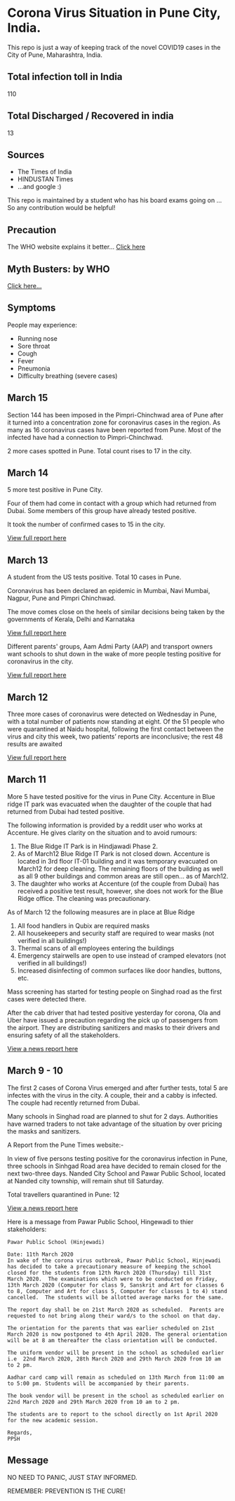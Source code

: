 # Corona Virus Situation in Pune City, India.

This repo is just a way of keeping track of the novel COVID19 cases in the City of Pune, Maharashtra, India.

## Total infection toll in India
110

## Total Discharged / Recovered in india
13

## Sources 

* The Times of India
* HINDUSTAN Times
* ...and google :)

This repo is maintained by a student who has his board exams going on ... So any contribution would be helpful!

## Precaution
The WHO website explains it better...
[Click here](https://www.who.int/emergencies/diseases/novel-coronavirus-2019/advice-for-public)

## Myth Busters: by WHO
[Click here...](https://www.who.int/emergencies/diseases/novel-coronavirus-2019/advice-for-public/myth-busters)

## Symptoms
People may experience:
* Running nose
* Sore throat
* Cough
* Fever
* Pneumonia
* Difficulty breathing (severe cases)

## March 15

Section 144 has been imposed in the Pimpri-Chinchwad area of Pune after it turned into a concentration zone for coronavirus cases in the region. As many as 16 coronavirus cases have been reported from Pune. Most of the infected have had a connection to Pimpri-Chinchwad.


2 more cases spotted in Pune.
Total count rises to 17 in the city.

## March 14

5 more test positive in Pune City.

Four of them had come in contact with a group which had returned from Dubai. Some members of this group have already tested positive.

It took the number of confirmed cases to 15 in the city.

[View full report here](https://www.google.com/amp/s/m.timesofindia.com/india/five-more-coronavirus-patients-in-pune-area-maharashtra-count-31/amp_articleshow/74632315.cms)

## March 13

A student from the US tests positive. Total 10 cases in Pune.

Coronavirus has been declared an epidemic in Mumbai, Navi Mumbai, Nagpur, Pune and Pimpri Chinchwad.

The move comes close on the heels of similar decisions being taken by the governments of Kerala, Delhi and Karnataka

[View full report here](https://www.google.com/amp/s/www.livemint.com/news/india/coronavirus-maharashtra-orders-closure-of-malls-cinema-halls-in-five-cities-until-31-march/amp-11584102050561.html)

Different parents' groups, Aam Admi Party (AAP) and transport owners want schools to shut down in the wake of more people testing positive for coronavirus in the city.

[View full report here](https://m.timesofindia.com/city/pune/covid-19-in-pune-chorus-rises-to-cancel-exams-shut-down-schools/amp_articleshow/74604613.cms)

## March 12

Three more cases of coronavirus were detected on Wednesday in Pune, with a total number of patients now standing at eight. Of the 51 people who were quarantined at Naidu hospital, following the first contact between the virus and city this week, two patients’ reports are inconclusive; the rest 48 results are awaited

[View full report here](https://www.google.com/amp/s/punemirror.indiatimes.com/pune/civic/3-new-coronavirus-cases-with-51-in-quarantine-total-8-positive-in-pune/amp_articleshow/74582712.cms)

## March 11

More 5 have tested positive for the virus in Pune City.
Accenture in Blue ridge IT park was evacuated when the daughter of the couple that had returned from Dubai had tested positive.

The following information is provided by a reddit user who works at Accenture.
He gives clarity on the situation and to avoid rumours:

1. The Blue Ridge IT Park is in Hindjawadi Phase 2.
2. As of March12 Blue Ridge IT Park is not closed down. Accenture is located in 3rd floor IT-01 building and it was temporary evacuated on March12 for deep cleaning. The remaining floors of the building as well as all 9 other buildings and common areas are still open... as of March12.
3. The daughter who works at Accenture (of the couple from Dubai) has received a positive test result, however, she does not work for the Blue Ridge office. The cleaning was precautionary. 

As of March 12 the following measures are in place at Blue Ridge

1. All food handlers in Qubix are required masks
2. All housekeepers and security staff are required to wear masks (not verified in all buildings!)
3. Thermal scans of all employees entering the buildings
4. Emergency stairwells are open to use instead of cramped elevators (not verified in all buildings!)
5. Increased disinfecting of common surfaces like door handles, buttons, etc.

Mass screening has started for testing people on Singhad road as the first cases were detected there.

After the cab driver that had tested positive yesterday for corona, Ola and Uber have issued a precaution regarding the pick up of passengers from the airport.
They are distributing sanitizers and masks to their drivers and ensuring safety of all the stakeholders.

[View a news report here](https://www.google.com/amp/s/www.businessinsider.in/business/startups/news/coronavirus-pandemic-heres-what-flipkart-zomato-swiggy-ola-uber-are-doing-for-delivery-agents-and-cabbies-who-cant-work-from-home/amp_articleshow/74589898.cms)


## March 9 - 10

The first 2 cases of Corona Virus emerged and after further tests, total 5 are infectes with the virus in the city.
A couple, their and a cabby is infected. The couple had recently returned from Dubai.

Many schools in Singhad road are planned to shut for 2 days.
Authorities have warned traders to not take advantage of the situation by over pricing the masks and sanitizers.

A Report from the Pune Times website:-

In view of five persons testing positive for the coronavirus infection in Pune, three schools in Sinhgad Road area have decided to remain closed for the next two-three days. Nanded City School and Pawar Public School, located at Nanded city township, will remain shut till Saturday.

Total travellers quarantined in Pune: 12

[View a news report here](https://www.google.com/amp/s/m.timesofindia.com/city/pune/as-pune-couple-test-positive-for-covid-19-mayor-says-dont-panic/amp_articleshow/74561100.cms)

Here is a message from Pawar Public School, Hingewadi to thier stakeholders:
```
Pawar Public School (Hinjewadi)

Date: 11th March 2020
In wake of the corona virus outbreak, Pawar Public School, Hinjewadi has decided to take a precautionary measure of keeping the school closed for the students from 12th March 2020 (Thursday) till 31st March 2020.  The examinations which were to be conducted on Friday, 13th March 2020 (Computer for class 9, Sanskrit and Art for classes 6 to 8, Computer and Art for class 5, Computer for classes 1 to 4) stand cancelled.  The students will be allotted average marks for the same.  

The report day shall be on 21st March 2020 as scheduled.  Parents are requested to not bring along their ward/s to the school on that day.

The orientation for the parents that was earlier scheduled on 21st March 2020 is now postponed to 4th April 2020. The general orientation will be at 8 am thereafter the class orientation will be conducted.

The uniform vendor will be present in the school as scheduled earlier i.e  22nd March 2020, 28th March 2020 and 29th March 2020 from 10 am to 2 pm. 

Aadhar card camp will remain as scheduled on 13th March from 11:00 am to 5:00 pm. Students will be accompanied by their parents.

The book vendor will be present in the school as scheduled earlier on 22nd March 2020 and 29th March 2020 from 10 am to 2 pm.

The students are to report to the school directly on 1st April 2020 for the new academic session. 

Regards,
PPSH
```
## Message

NO NEED TO PANIC, JUST STAY INFORMED.

REMEMBER: PREVENTION IS THE CURE!
